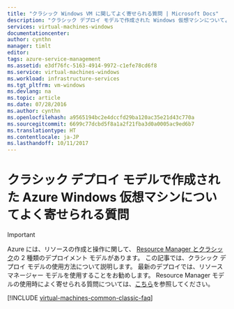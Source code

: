 ```yaml
---
title: "クラシック Windows VM に関してよく寄せられる質問 | Microsoft Docs"
description: "クラシック デプロイ モデルで作成された Windows 仮想マシンについてよく寄せられる質問への回答を示します。"
services: virtual-machines-windows
documentationcenter: 
author: cynthn
manager: timlt
editor: 
tags: azure-service-management
ms.assetid: e3df76fc-5163-4914-9972-c1efe78cd6f8
ms.service: virtual-machines-windows
ms.workload: infrastructure-services
ms.tgt_pltfrm: vm-windows
ms.devlang: na
ms.topic: article
ms.date: 07/28/2016
ms.author: cynthn
ms.openlocfilehash: a9565194bc2e4dccfd29ba120ac35e21d43c770a
ms.sourcegitcommit: 6699c77dcbd5f8a1a2f21fba3d0a0005ac9ed6b7
ms.translationtype: HT
ms.contentlocale: ja-JP
ms.lasthandoff: 10/11/2017
---
```

# <a name="frequently-asked-question-about-azure-windows-virtual-machines-created-with-the-classic-deployment-model"></a>クラシック デプロイ モデルで作成された Azure Windows 仮想マシンについてよく寄せられる質問
> [!IMPORTANT] 
> Azure には、リソースの作成と操作に関して、 [Resource Manager とクラシック](../../../resource-manager-deployment-model.md)の 2 種類のデプロイメント モデルがあります。 この記事では、クラシック デプロイ モデルの使用方法について説明します。 最新のデプロイでは、リソース マネージャー モデルを使用することをお勧めします。 Resource Manager モデルの使用時によく寄せられる質問については、[こちら](../faq.md?toc=%2fazure%2fvirtual-machines%2fwindows%2ftoc.json)を参照してください。

[!INCLUDE [virtual-machines-common-classic-faq](../../../../includes/virtual-machines-common-classic-faq.md)]

